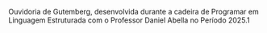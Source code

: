 Ouvidoria de Gutemberg, desenvolvida durante a cadeira de Programar em Linguagem Estruturada com o Professor Daniel Abella no Período 2025.1

